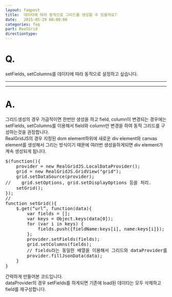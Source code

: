 ```yaml
---
layout: faqpost
title:  데이타에 따라 동적으로 그리드를 생성할 수 있을까요?
date:   2015-05-29 00:00:00
categories: faq
part: RealGrid
directiontype: 
---
```


# Q.

setFields, setColumns를 데이타에 따라 동적으로 설정하고 싶습니다.

---
***

# A.

그리드생성의 경우 가급적이면 한번만 생성을 하고 field, column이 변경되는 경우에는 setFields, setColumns를 이용해서
field와 column만 변경을 하여 동적 그리드를 구성하는것을 권장합니다.  
RealGridJS의 경우 지정된 dom element하위에 새로운 div element와 canvas element를 생성해서 그리는 방식이기 때문에 여러번 생성을하게되면
div element가 계속 생성되게 됩니다.

<pre class="prettyprint">
$(function(){
    provider = new RealGridJS.LocalDataProvider();
    grid = new RealGridJS.GridView("grid");
    grid.setDataSource(provider);
//    grid.setOptions, grid.setDisplayOptions 등을 처리.
    setGrid();
}); 
//
function setGrid(){
    $.get(“url”, function(data){
        var fields = [];
        var keys = Object.keys(data[0]);
        for (var i in keys) {
            fields.push({fieldName:keys[i], name:keys[i]});
        };  
        provider.setFields(fields);
        grid.setColumns(fields);
        // fields라는 동일한 배열을 이용해서 그리드와 dataProvider를 설정해도 상관없읍니다. 필요한 property외에는 무시합니다.
        provider.fillJsonData(data);
    }
}
</pre>

간략하게 만들어본 코드입니다.  
dataProvider의 경우 setFields를 하게되면 기존에 load된 데이타는 모두 삭제하고 field를 재구성합니다.
